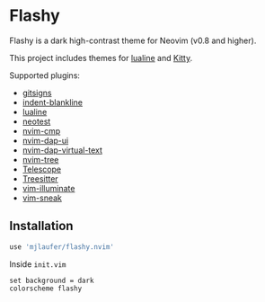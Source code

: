 # Flashy

Flashy is a dark high-contrast theme for Neovim (v0.8 and higher).

This project includes themes for [lualine](https://github.com/nvim-lualine/lualine.nvim) and [Kitty](https://sw.kovidgoyal.net/kitty/).

Supported plugins:

-   [gitsigns](https://github.com/lewis6991/gitsigns.nvim)
-   [indent-blankline](https://github.com/lukas-reineke/indent-blankline.nvim)
-   [lualine](https://github.com/nvim-lualine/lualine.nvim)
-   [neotest](https://github.com/nvim-neotest/neotest)
-   [nvim-cmp](https://github.com/hrsh7th/nvim-cmp)
-   [nvim-dap-ui](https://github.com/rcarriga/nvim-dap-ui)
-   [nvim-dap-virtual-text](https://github.com/theHamsta/nvim-dap-virtual-text)
-   [nvim-tree](https://github.com/kyazdani42/nvim-tree.lua)
-   [Telescope](https://github.com/nvim-telescope/telescope.nvim)
-   [Treesitter](https://github.com/nvim-treesitter/nvim-treesitter)
-   [vim-illuminate](https://github.com/RRethy/vim-illuminate)
-   [vim-sneak](https://github.com/justinmk/vim-sneak)

## Installation

```lua
use 'mjlaufer/flashy.nvim'
```

Inside `init.vim`

```vim
set background = dark
colorscheme flashy
```

